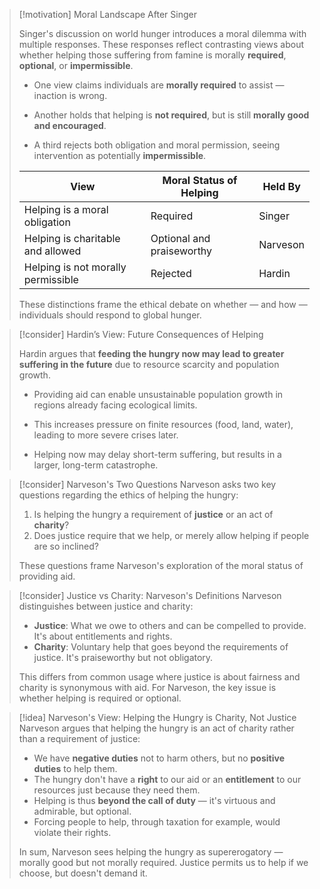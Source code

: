 > [!motivation] Moral Landscape After Singer
> 
> Singer's discussion on world hunger introduces a moral dilemma with multiple responses. These responses reflect contrasting views about whether helping those suffering from famine is morally **required**, **optional**, or **impermissible**.
> 
> - One view claims individuals are **morally required** to assist — inaction is wrong.
>     
> - Another holds that helping is **not required**, but is still **morally good and encouraged**.
>     
> - A third rejects both obligation and moral permission, seeing intervention as potentially **impermissible**.
>     
> 
> |View|Moral Status of Helping|Held By|
> |---|---|---|
> |Helping is a moral obligation|Required|Singer|
> |Helping is charitable and allowed|Optional and praiseworthy|Narveson|
> |Helping is not morally permissible|Rejected|Hardin|
> 
> These distinctions frame the ethical debate on whether — and how — individuals should respond to global hunger.

> [!consider] Hardin’s View: Future Consequences of Helping
> 
> Hardin argues that **feeding the hungry now may lead to greater suffering in the future** due to resource scarcity and population growth.
> 
> - Providing aid can enable unsustainable population growth in regions already facing ecological limits.
>     
> - This increases pressure on finite resources (food, land, water), leading to more severe crises later.
>     
> - Helping now may delay short-term suffering, but results in a larger, long-term catastrophe.
>     

> [!consider] Narveson's Two Questions Narveson asks two key questions regarding the ethics of helping the hungry:
> 
> 1. Is helping the hungry a requirement of **justice** or an act of **charity**?
> 2. Does justice require that we help, or merely allow helping if people are so inclined?
> 
> These questions frame Narveson's exploration of the moral status of providing aid.

> [!consider] Justice vs Charity: Narveson's Definitions Narveson distinguishes between justice and charity:
> 
> - **Justice**: What we owe to others and can be compelled to provide. It's about entitlements and rights.
> - **Charity**: Voluntary help that goes beyond the requirements of justice. It's praiseworthy but not obligatory.
> 
> This differs from common usage where justice is about fairness and charity is synonymous with aid. For Narveson, the key issue is whether helping is required or optional.

> [!idea] Narveson's View: Helping the Hungry is Charity, Not Justice Narveson argues that helping the hungry is an act of charity rather than a requirement of justice:
> 
> - We have **negative duties** not to harm others, but no **positive duties** to help them.
> - The hungry don't have a **right** to our aid or an **entitlement** to our resources just because they need them.
> - Helping is thus **beyond the call of duty** — it's virtuous and admirable, but optional.
> - Forcing people to help, through taxation for example, would violate their rights.
> 
> In sum, Narveson sees helping the hungry as supererogatory — morally good but not morally required. Justice permits us to help if we choose, but doesn't demand it.